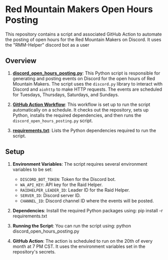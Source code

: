 # Red Mountain Makers Open Hours Posting

This repository contains a script and associated GitHub Action to automate the posting of open hours for the Red Mountain Makers on Discord. It uses the "RMM-Helper" discord bot as a user 

## Overview

1. **[discord_open_hours_posting.py](https://github.com/redmountainmakers/rmm-open-hours-posting/blob/main/discord_open_hours_posting.py)**: This Python script is responsible for generating and posting events on Discord for the open hours of Red Mountain Makers. The script uses the `discord.py` library to interact with Discord and `aiohttp` to make HTTP requests. The events are scheduled for Tuesdays, Thursdays, Saturdays, and Sundays.

2. **[GitHub Action Workflow](https://github.com/redmountainmakers/rmm-open-hours-posting/blob/main/.github/workflows/github-actions-rmm-open-hours.yml)**: This workflow is set up to run the script automatically on a schedule. It checks out the repository, sets up Python, installs the required dependencies, and then runs the `discord_open_hours_posting.py` script.

3. **[requirements.txt](https://github.com/redmountainmakers/rmm-open-hours-posting/blob/main/requirements.txt)**: Lists the Python dependencies required to run the script.

## Setup

1. **Environment Variables**: The script requires several environment variables to be set:
   - `DISCORD_BOT_TOKEN`: Token for the Discord bot.
   - `WA_API_KEY`: API key for the Raid Helper.
   - `RAIDHELPER_LEADER_ID`: Leader ID for the Raid Helper.
   - `SERVER_ID`: Discord server ID.
   - `CHANNEL_ID`: Discord channel ID where the events will be posted.

2. **Dependencies**: Install the required Python packages using:
   pip install -r requirements.txt
3. **Running the Script**: You can run the script using:
  python discord_open_hours_posting.py

4. **GitHub Action**: The action is scheduled to run on the 20th of every month at 7 PM CST. It uses the environment variables set in the repository's secrets.
